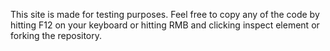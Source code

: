 This site is made for testing purposes.
Feel free to copy any of the code by hitting F12 on your keyboard or hitting RMB and clicking inspect element or forking the repository.
